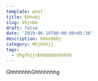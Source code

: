 ```yaml
---
template: post
title: Ghhvbj
slug: Vbjnbb
draft: false
date: '2019-06-19T00:00:00+05:30'
description: Ghhnbbbj
category: Hhjhhhjj
tags:
  - Vhgfhjjnbhbbbbbnhhhhh
---
```

GhhhhhhhGhhhhhhhg
